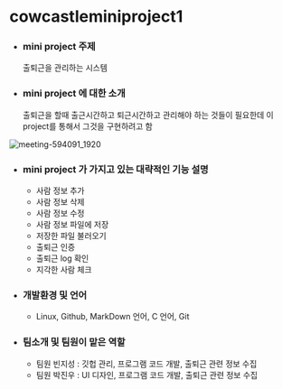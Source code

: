 # cowcastleminiproject1

+ ### mini project 주제
  출퇴근을 관리하는 시스템


+ ### mini project 에 대한 소개
  출퇴근을 할때 출근시간하고 퇴근시간하고 관리해야 하는 것들이 필요한데 이 project를 통해서 그것을 구현하려고 함

![meeting-594091_1920](https://user-images.githubusercontent.com/104507267/166092647-9c2ef149-9aa5-4fab-b361-8e2dba1ce23a.jpg)

+ ### mini project 가 가지고 있는 대략적인 기능 설명
  + 사람 정보 추가
  + 사람 정보 삭제
  + 사람 정보 수정
  + 사람 정보 파일에 저장
  + 저장한 파일 불러오기
  + 출퇴근 인증
  + 출퇴근 log 확인
  + 지각한 사람 체크

+ ### 개발환경 및 언어
  + Linux, Github, MarkDown 언어, C 언어, Git 

+ ### 팀소개 및 팀원이 맡은 역할
  + 팀원 빈지성 : 깃헙 관리, 프로그램 코드 개발, 출퇴근 관련 정보 수집
  + 팀원 박진우 : UI 디자인, 프로그램 코드 개발, 출퇴근 관련 정보 수집
